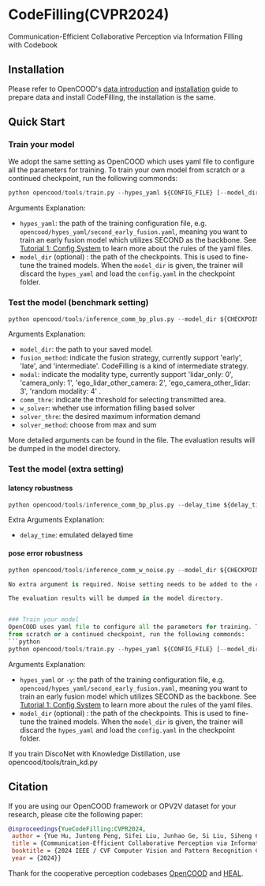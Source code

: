 # CodeFilling(CVPR2024)
Communication-Efficient Collaborative Perception via
Information Filling with Codebook


## Installation
Please refer to OpenCOOD's [data introduction](https://opencood.readthedocs.io/en/latest/md_files/data_intro.html)
and [installation](https://opencood.readthedocs.io/en/latest/md_files/installation.html) guide to prepare
data and install CodeFilling, the installation is the same.

## Quick Start

### Train your model
We adopt the same setting as OpenCOOD which uses yaml file to configure all the parameters for training. To train your own model from scratch or a continued checkpoint, run the following commonds:
```python
python opencood/tools/train.py --hypes_yaml ${CONFIG_FILE} [--model_dir  ${CHECKPOINT_FOLDER}]
```
Arguments Explanation:
- `hypes_yaml`: the path of the training configuration file, e.g. `opencood/hypes_yaml/second_early_fusion.yaml`, meaning you want to train
an early fusion model which utilizes SECOND as the backbone. See [Tutorial 1: Config System](https://opencood.readthedocs.io/en/latest/md_files/config_tutorial.html) to learn more about the rules of the yaml files.
- `model_dir` (optional) : the path of the checkpoints. This is used to fine-tune the trained models. When the `model_dir` is
given, the trainer will discard the `hypes_yaml` and load the `config.yaml` in the checkpoint folder.

### Test the model (benchmark setting)



```python
python opencood/tools/inference_comm_bp_plus.py --model_dir ${CHECKPOINT_FOLDER} --fusion_method ${FUSION_STRATEGY} --modal ${modality_id} --comm_thre ${communication_threshold} [--result_name] [--note] [--w_solver] [--solver_thre] [--solver_method]

```
Arguments Explanation:
- `model_dir`: the path to your saved model.
- `fusion_method`: indicate the fusion strategy, currently support 'early', 'late', and 'intermediate'. CodeFilling is a kind of intermediate strategy.
- `modal`: indicate the modality type, currently support 'lidar_only: 0', 'camera_only: 1', 'ego_lidar_other_camera: 2', 'ego_camera_other_lidar: 3', 'random modality: 4' .
- `comm_thre`: indicate the threshold for selecting transmitted area.
- `w_solver`: whether use information filling based solver
- `solver_thre`: the desired maximum information demand
- `solver_method`: choose from max and sum

More detailed arguments can be found in the file. The evaluation results will be dumped in the model directory.

### Test the model (extra setting)

#### latency robustness 

```python
python opencood/tools/inference_comm_bp_plus.py --delay_time ${delay_time} --model_dir ${CHECKPOINT_FOLDER} --fusion_method ${FUSION_STRATEGY} --modal ${modality_id} --comm_thre ${communication_threshold} [--result_name] [--note]

```
Extra Arguments Explanation:
- `delay_time`: emulated delayed time


#### pose error robustness 

```python
python opencood/tools/inference_comm_w_noise.py --model_dir ${CHECKPOINT_FOLDER} --fusion_method ${FUSION_STRATEGY} --modal ${modality_id} --comm_thre ${communication_threshold} [--result_name] [--note]

No extra argument is required. Noise setting needs to be added to the configuration yaml file.

The evaluation results will be dumped in the model directory.


### Train your model
OpenCOOD uses yaml file to configure all the parameters for training. To train your own model
from scratch or a continued checkpoint, run the following commonds:
```python
python opencood/tools/train.py --hypes_yaml ${CONFIG_FILE} [--model_dir  ${CHECKPOINT_FOLDER}]
```
Arguments Explanation:
- `hypes_yaml` or `-y`: the path of the training configuration file, e.g. `opencood/hypes_yaml/second_early_fusion.yaml`, meaning you want to train
an early fusion model which utilizes SECOND as the backbone. See [Tutorial 1: Config System](https://opencood.readthedocs.io/en/latest/md_files/config_tutorial.html) to learn more about the rules of the yaml files.
- `model_dir` (optional) : the path of the checkpoints. This is used to fine-tune the trained models. When the `model_dir` is
given, the trainer will discard the `hypes_yaml` and load the `config.yaml` in the checkpoint folder.

If you train DiscoNet with Knowledge Distillation, use opencood/tools/train_kd.py

## Citation
 If you are using our OpenCOOD framework or OPV2V dataset for your research, please cite the following paper:
 ```bibtex
@inproceedings{YueCodeFilling:CVPR2024,
  author = {Yue Hu, Juntong Peng, Sifei Liu, Junhao Ge, Si Liu, Siheng Chen},
  title = {Communication-Efficient Collaborative Perception via Information Filling with Codebook},
  booktitle = {2024 IEEE / CVF Computer Vision and Pattern Recognition Conference (CVPR)},
  year = {2024}}
```

Thank for the cooperative perception codebases [OpenCOOD](https://github.com/DerrickXuNu/OpenCOOD) and [HEAL](https://github.com/yifanlu0227/HEAL).